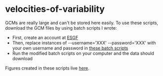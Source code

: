 # velocities-of-variability

GCMs are really large and can't be stored here easily. To use these scripts, download the GCM files by using batch scripts I wrote:
* First, create an account at [ESGF](https://esgf-node.llnl.gov/search/cmip5/)
* Then, replace instances of --username='XXX' --password='XXX' with your own username and password in [these batch scripts](https://github.com/nicole-a-moore/velocities-of-variability/tree/main/data-processed/wget_scripts)
* Run the modified batch scripts on your computer and the data should download

Figures created in these scripts live [here](https://github.com/nicole-a-moore/velocities-of-variability/tree/master/figures). 
